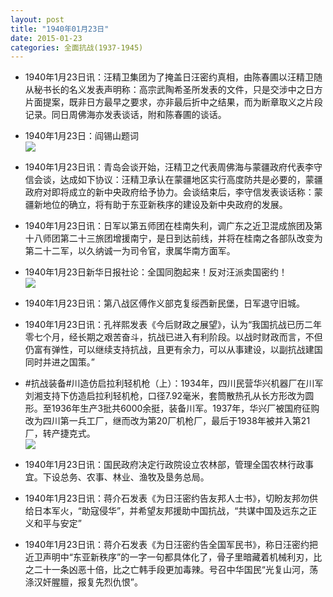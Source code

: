 ```yaml
---
layout: post
title: "1940年01月23日"
date: 2015-01-23
categories: 全面抗战(1937-1945)
---
```


<meta name="referrer" content="no-referrer" />

- 1940年1月23日讯：汪精卫集团为了掩盖日汪密约真相，由陈春圃以汪精卫随从秘书长的名义发表声明称：高宗武陶希圣所发表的文件，只是交涉中之日方片面提案，既非日方最早之要求，亦非最后折中之结果，而为断章取义之片段记录。同日周佛海亦发表谈话，附和陈春圃的谈话。 

- 1940年1月23日：阎锡山题词 <br/><img src="https://ww2.sinaimg.cn/large/aca367d8jw1eojrefbaq5j20510cd74l.jpg" />

- 1940年1月23日讯：青岛会谈开始，汪精卫之代表周佛海与蒙疆政府代表李守信会谈，达成如下协议：汪精卫承认在蒙疆地区实行高度防共是必要的，蒙疆政府对即将成立的新中央政府给予协力。会谈结束后，李守信发表谈话称：蒙疆新地位的确立，将有助于东亚新秩序的建设及新中央政府的发展。 

- 1940年1月23日讯：日军以第五师团在桂南失利，调广东之近卫混成旅团及第十八师团第二十三旅团增援南宁，是日到达前线，并将在桂南之各部队改变为第二十二军，以久纳诚一为司令官，隶属华南方面军。 

- 1940年1月23日新华日报社论：全国同胞起来！反对汪派卖国密约！ <br/><img src="https://ww2.sinaimg.cn/large/aca367d8jw1eojbstzv6nj211l0hvagr.jpg" />

- 1940年1月23日讯：第八战区傅作义部克复绥西新民堡，日军退守旧城。 

- 1940年1月23日讯：孔祥熙发表《今后财政之展望》，认为“我国抗战已历二年零七个月，经长期之艰苦奋斗，抗战已进入有利阶段。以战时财政而言，不但仍富有弹性，可以继续支持抗战，且更有余力，可以从事建设，以副抗战建国同时并进之国策。” 

- #抗战装备#川造仿启拉利轻机枪（上）：1934年，四川民营华兴机器厂在川军刘湘支持下仿造启拉利轻机枪，口径7.92毫米，套筒散热孔从长方形改为圆形。至1936年生产3批共6000余挺，装备川军。1937年，华兴厂被国府征购改为四川第一兵工厂，继而改为第20厂机枪厂，最后于1938年被并入第21厂，转产捷克式。 <br/><img src="https://ww2.sinaimg.cn/large/aca367d8jw1eoj826bp3pj20hs0h476a.jpg" />

- 1940年1月23日讯：国民政府决定行政院设立农林部，管理全国农林行政事宜。下设总务、农事、林业、渔牧及垦务总局。 

- 1940年1月23日讯：蒋介石发表《为日汪密约告友邦人士书》，切盼友邦勿供给日本军火，“助寇侵华”，并希望友邦援助中国抗战，“共谋中国及远东之正义和平与安定” 

- 1940年1月23日讯：蒋介石发表《为日汪密约告全国军民书》，称日汪密约把近卫声明中“东亚新秩序”的一字一句都具体化了，骨子里暗藏着机械利刃，比之二十一条凶恶十倍，比之亡韩手段更加毒辣。号召中华国民“光复山河，荡涤汉奸腥膻，报复先烈仇恨”。 

